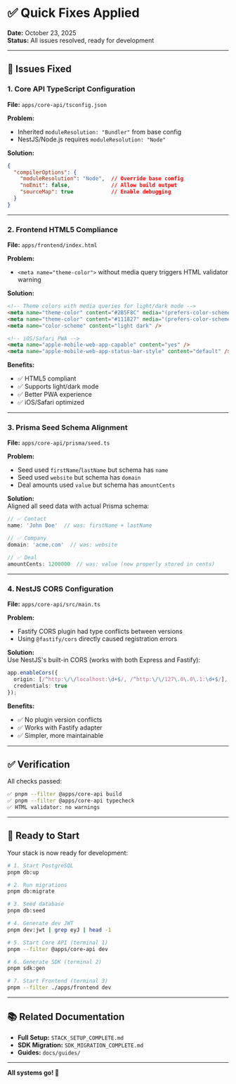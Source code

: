 # ✅ Quick Fixes Applied

**Date:** October 23, 2025  
**Status:** All issues resolved, ready for development

---

## 🔧 Issues Fixed

### 1. **Core API TypeScript Configuration**

**File:** `apps/core-api/tsconfig.json`

**Problem:**  

- Inherited `moduleResolution: "Bundler"` from base config
- NestJS/Node.js requires `moduleResolution: "Node"`

**Solution:**  

```json
{
  "compilerOptions": {
    "moduleResolution": "Node",  // Override base config
    "noEmit": false,             // Allow build output
    "sourceMap": true            // Enable debugging
  }
}
```

---

### 2. **Frontend HTML5 Compliance**

**File:** `apps/frontend/index.html`

**Problem:**  

- `<meta name="theme-color">` without media query triggers HTML validator warning

**Solution:**  

```html
<!-- Theme colors with media queries for light/dark mode -->
<meta name="theme-color" content="#2B5F8C" media="(prefers-color-scheme: light)" />
<meta name="theme-color" content="#111827" media="(prefers-color-scheme: dark)" />
<meta name="color-scheme" content="light dark" />

<!-- iOS/Safari PWA -->
<meta name="apple-mobile-web-app-capable" content="yes" />
<meta name="apple-mobile-web-app-status-bar-style" content="default" />
```

**Benefits:**

- ✅ HTML5 compliant
- ✅ Supports light/dark mode
- ✅ Better PWA experience
- ✅ iOS/Safari optimized

---

### 3. **Prisma Seed Schema Alignment**

**File:** `apps/core-api/prisma/seed.ts`

**Problem:**  

- Seed used `firstName`/`lastName` but schema has `name`
- Seed used `website` but schema has `domain`
- Deal amounts used `value` but schema has `amountCents`

**Solution:**  
Aligned all seed data with actual Prisma schema:

```typescript
// ✅ Contact
name: 'John Doe'  // was: firstName + lastName

// ✅ Company
domain: 'acme.com'  // was: website

// ✅ Deal
amountCents: 1200000  // was: value (now properly stored in cents)
```

---

### 4. **NestJS CORS Configuration**

**File:** `apps/core-api/src/main.ts`

**Problem:**  

- Fastify CORS plugin had type conflicts between versions
- Using `@fastify/cors` directly caused registration errors

**Solution:**  
Use NestJS's built-in CORS (works with both Express and Fastify):

```typescript
app.enableCors({
  origin: [/^http:\/\/localhost:\d+$/, /^http:\/\/127\.0\.0\.1:\d+$/],
  credentials: true
});
```

**Benefits:**

- ✅ No plugin version conflicts
- ✅ Works with Fastify adapter
- ✅ Simpler, more maintainable

---

## ✅ Verification

All checks passed:

```bash
✅ pnpm --filter @apps/core-api build
✅ pnpm --filter @apps/core-api typecheck
✅ HTML validator: no warnings
```

---

## 🚀 Ready to Start

Your stack is now ready for development:

```bash
# 1. Start PostgreSQL
pnpm db:up

# 2. Run migrations
pnpm db:migrate

# 3. Seed database
pnpm db:seed

# 4. Generate dev JWT
pnpm dev:jwt | grep eyJ | head -1

# 5. Start Core API (terminal 1)
pnpm --filter @apps/core-api dev

# 6. Generate SDK (terminal 2)
pnpm sdk:gen

# 7. Start Frontend (terminal 3)
pnpm --filter ./apps/frontend dev
```

---

## 📚 Related Documentation

- **Full Setup:** `STACK_SETUP_COMPLETE.md`
- **SDK Migration:** `SDK_MIGRATION_COMPLETE.md`
- **Guides:** `docs/guides/`

---

**All systems go! 🎉**
